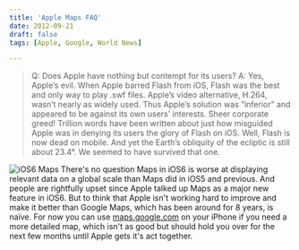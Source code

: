 ```yaml
---
title: 'Apple Maps FAQ'
date: 2012-09-21
draft: false
tags: [Apple, Google, World News]

---
```


> Q: Does Apple have nothing but contempt for its users? A: Yes, Apple’s evil. When Apple barred Flash from iOS, Flash was the best and only way to play .swf files. Apple’s video alternative, H.264, wasn’t nearly as widely used. Thus Apple’s solution was “inferior” and appeared to be against its own users’ interests. Sheer corporate greed! Trillion words have been written about just how misguided Apple was in denying its users the glory of Flash on iOS. Well, Flash is now dead on mobile. And yet the Earth’s obliquity of the ecliptic is still about 23.4°. We seemed to have survived that one.

![iOS6 Maps](https://chrisenns.com/wp-content/uploads/2012/09/iOS6-Maps-600x400.jpg "iOS6 Maps") There's no question Maps in iOS6 is worse at displaying relevant data on a global scale than Maps did in iOS5 and previous. And people are rightfully upset since Apple talked up Maps as a major new feature in iOS6. But to think that Apple isn't working hard to improve and make it better than Google Maps, which has been around for 8 years, is naïve. For now you can use [maps.google.com](https://maps.google.com) on your iPhone if you need a more detailed map, which isn't as good but should hold you over for the next few months until Apple gets it's act together.